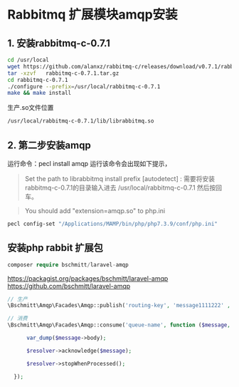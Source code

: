 # Rabbitmq 扩展模块amqp安装
## 1. 安装rabbitmq-c-0.7.1
```bash
cd /usr/local
wget https://github.com/alanxz/rabbitmq-c/releases/download/v0.7.1/rabbitmq-c-0.7.1.tar.gz
tar -xzvf   rabbitmq-c-0.7.1.tar.gz
cd rabbitmq-c-0.7.1
./configure --prefix=/usr/local/rabbitmq-c-0.7.1
make && make install
```
生产.so文件位置
```bash
/usr/local/rabbitmq-c-0.7.1/lib/librabbitmq.so
```

## 2. 第二步安装amqp

运行命令：pecl install amqp 运行该命令会出现如下提示，

> Set the path to librabbitmq install prefix [autodetect] :
需要将安装rabbitmq-c-0.7.1的目录输入进去 /usr/local/rabbitmq-c-0.7.1 然后按回车。

> You should add "extension=amqp.so" to php.ini

```sh
pecl config-set "/Applications/MAMP/bin/php/php7.3.9/conf/php.ini"
```

## 安装php rabbit 扩展包
```php
composer require bschmitt/laravel-amqp
```
https://packagist.org/packages/bschmitt/laravel-amqp
https://github.com/bschmitt/laravel-amqp
```php
// 生产
\Bschmitt\Amqp\Facades\Amqp::publish('routing-key', 'message1111222' , ['queue' => 'queue-name']);

// 消费
\Bschmitt\Amqp\Facades\Amqp::consume('queue-name', function ($message, $resolver) {

      var_dump($message->body);

      $resolver->acknowledge($message);

      $resolver->stopWhenProcessed();

  });
```
